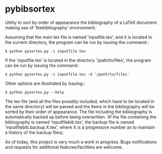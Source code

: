 # pybibsortex
Utility to sort by order of appearance the bibliography of a LaTeX document making use of 'thebibliography' environment.

Assuming that the main tex file is named 'inputfile.tex', and it is located in the current directory, the program can be run by issuing the command::

    $ python pysortex.py -i inputfile.tex
    
If the 'inputfile.tex' is located in the directory '/path/to/files', the program can be run by issuing the command::

    $ python pysortex.py -i inputfile.tex -d '/path/to/files'
    
Other options are illustrated by issuing::

    $ python pysortex.py --help

    
The tex file (and all the files possibly included, which have to be located in the same directory) will be parsed and the items in the bibliography will be sorted by their order of appearance. The file including the bibliography is automatically backed up before being overwritten. (If the file containing the bibliography is named 'inputfilebib.tex', the backup file is named 'inputfilebib.backup.X.tex', where X is a progressive number as to maintain a history of the backup files).

As of today, this project is very much a work in progress. Bugs notifications and requests for additional features/facilities are welcome. 


